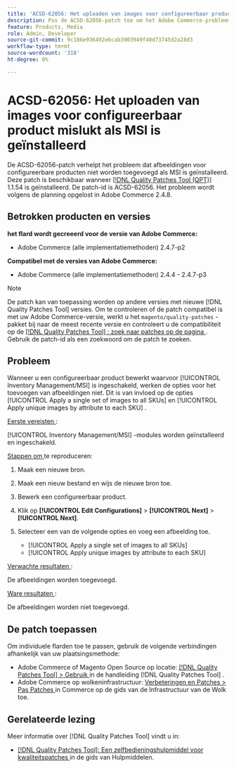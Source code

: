 ```yaml
---
title: 'ACSD-62056: Het uploaden van images voor configureerbaar product mislukt als MSI is geïnstalleerd'
description: Pas de ACSD-62056-patch toe om het Adobe Commerce-probleem op te lossen, waarbij images voor configureerbare producten niet worden toegevoegd als MSI is geïnstalleerd.
feature: Products, Media
role: Admin, Developer
source-git-commit: 9c186e936492ebcab3903949f40d73745d2a28d3
workflow-type: tm+mt
source-wordcount: '318'
ht-degree: 0%

---
```


# ACSD-62056: Het uploaden van images voor configureerbaar product mislukt als MSI is geïnstalleerd

De ACSD-62056-patch verhelpt het probleem dat afbeeldingen voor configureerbare producten niet worden toegevoegd als MSI is geïnstalleerd. Deze patch is beschikbaar wanneer [[!DNL Quality Patches Tool (QPT)]](/help/tools/quality-patches-tool/quality-patches-tool-to-self-serve-quality-patches.md) 1.1.54 is geïnstalleerd. De patch-id is ACSD-62056. Het probleem wordt volgens de planning opgelost in Adobe Commerce 2.4.8.

## Betrokken producten en versies

**het flard wordt gecreeerd voor de versie van Adobe Commerce:**

* Adobe Commerce (alle implementatiemethoden) 2.4.7-p2

**Compatibel met de versies van Adobe Commerce:**

* Adobe Commerce (alle implementatiemethoden) 2.4.4 - 2.4.7-p3

>[!NOTE]
>
>De patch kan van toepassing worden op andere versies met nieuwe [!DNL Quality Patches Tool] versies. Om te controleren of de patch compatibel is met uw Adobe Commerce-versie, werkt u het `magento/quality-patches` -pakket bij naar de meest recente versie en controleert u de compatibiliteit op de [[!DNL Quality Patches Tool] : zoek naar patches op de pagina ](https://experienceleague.adobe.com/tools/commerce-quality-patches/index.html) . Gebruik de patch-id als een zoekwoord om de patch te zoeken.

## Probleem

Wanneer u een configureerbaar product bewerkt waarvoor [!UICONTROL Inventory Management/MSI] is ingeschakeld, werken de opties voor het toevoegen van afbeeldingen niet. Dit is van invloed op de opties [!UICONTROL Apply a single set of images to all SKUs] en [!UICONTROL Apply unique images by attribute to each SKU] .

<u> Eerste vereisten </u>:

[!UICONTROL Inventory Management/MSI] -modules worden geïnstalleerd en ingeschakeld.

<u> Stappen om </u> te reproduceren:

1. Maak een nieuwe bron.
1. Maak een nieuw bestand en wijs de nieuwe bron toe.
1. Bewerk een configureerbaar product.
1. Klik op **[!UICONTROL Edit Configurations]** > **[!UICONTROL Next]** > **[!UICONTROL Next]**.
1. Selecteer een van de volgende opties en voeg een afbeelding toe.

   * [!UICONTROL Apply a single set of images to all SKUs]
   * [!UICONTROL Apply unique images by attribute to each SKU]

<u> Verwachte resultaten </u>:

De afbeeldingen worden toegevoegd.

<u> Ware resultaten </u>:

De afbeeldingen worden niet toegevoegd.

## De patch toepassen

Om individuele flarden toe te passen, gebruik de volgende verbindingen afhankelijk van uw plaatsingsmethode:

* Adobe Commerce of Magento Open Source op locatie: [[!DNL Quality Patches Tool]  > Gebruik ](/help/tools/quality-patches-tool/usage.md) in de handleiding [!DNL Quality Patches Tool] .
* Adobe Commerce op wolkeninfrastructuur: [ Verbeteringen en Patches > Pas Patches ](https://experienceleague.adobe.com/docs/commerce-cloud-service/user-guide/develop/upgrade/apply-patches.html) in Commerce op de gids van de Infrastructuur van de Wolk toe.

## Gerelateerde lezing

Meer informatie over [!DNL Quality Patches Tool] vindt u in:

* [[!DNL Quality Patches Tool]: Een zelfbedieningshulpmiddel voor kwaliteitspatches ](/help/tools/quality-patches-tool/quality-patches-tool-to-self-serve-quality-patches.md) in de gids van Hulpmiddelen.
